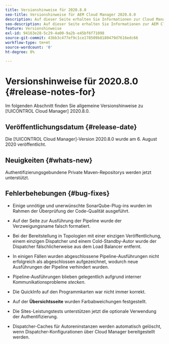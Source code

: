 ```yaml
---
title: Versionshinweise für 2020.8.0
seo-title: Versionshinweise für AEM Cloud Manager 2020.8.0
description: Auf dieser Seite erhalten Sie Informationen zur Cloud Manager-Version 2020.8.0.
seo-description: Auf dieser Seite erhalten Sie Informationen zur AEM Cloud Manager-Version 2020.8.0.
feature: Versionshinweise
exl-id: 94163e28-5c29-4a00-9a2b-e45bf6f71098
source-git-commit: 43bb3c477ef9c1ce178509b8180479d7616edc66
workflow-type: tm+mt
source-wordcount: '0'
ht-degree: 0%

---
```


# Versionshinweise für 2020.8.0 {#release-notes-for}

Im folgenden Abschnitt finden Sie allgemeine Versionshinweise zu [!UICONTROL Cloud Manager] 2020.8.0.

## Veröffentlichungsdatum {#release-date}

Die [!UICONTROL Cloud Manager]-Version 2020.8.0 wurde am 6. August 2020 veröffentlicht.

## Neuigkeiten {#whats-new}

Authentifizierungsgebundene Private Maven-Repositorys werden jetzt unterstützt.

## Fehlerbehebungen {#bug-fixes}

* Einige unnötige und unerwünschte SonarQube-Plug-ins wurden im Rahmen der Überprüfung der Code-Qualität ausgeführt.

* Auf der Seite zur Ausführung der Pipeline wurde der Verzweigungsname falsch formatiert.

* Bei der Bereitstellung in Topologien mit einer einzigen Veröffentlichung, einem einzigen Dispatcher und einem Cold-Standby-Autor wurde der Dispatcher fälschlicherweise aus dem Load Balancer entfernt.

* In einigen Fällen wurden abgeschlossene Pipeline-Ausführungen nicht erfolgreich als abgeschlossen aufgezeichnet, wodurch neue Ausführungen der Pipeline verhindert wurden.

* Pipeline-Ausführungen blieben gelegentlich aufgrund interner Kommunikationsprobleme *stecken*.

* Die QuickInfo auf den Programmkarten war nicht immer korrekt.

* Auf der **Übersichtsseite** wurden Farbabweichungen festgestellt.

* Die Sites-Leistungstests unterstützen jetzt die optionale Verwendung der Authentifizierung.

* Dispatcher-Caches für Autoreninstanzen werden automatisch gelöscht, wenn Dispatcher-Konfigurationen über Cloud Manager bereitgestellt werden.
